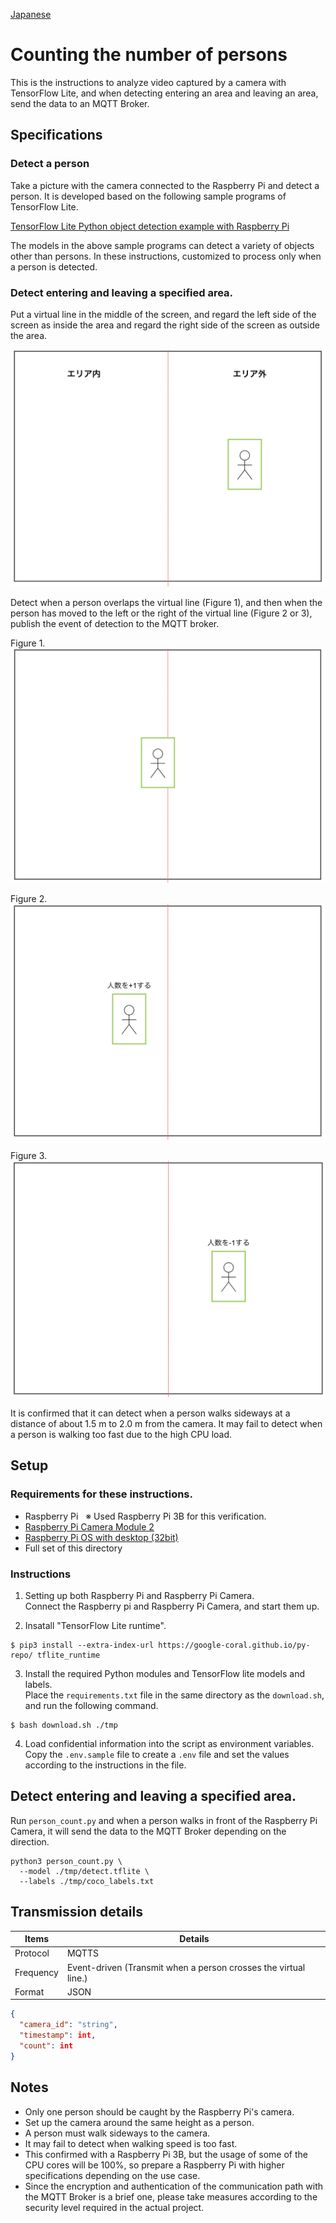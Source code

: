 [Japanese](./README.md)

# Counting the number of persons    

This is the instructions to analyze video captured by a camera with TensorFlow Lite, and when detecting entering an area and leaving an area, send the data to an MQTT Broker.  

## Specifications

### Detect a person

Take a picture with the camera connected to the Raspberry Pi and detect a person. It is developed based on the following sample programs of TensorFlow Lite.  

[TensorFlow Lite Python object detection example with Raspberry Pi](https://github.com/tensorflow/examples/tree/master/lite/examples/object_detection/raspberry_pi)

The models in the above sample programs can detect a variety of objects other than persons. In these instructions, customized to process only when a person is detected.

### Detect entering and leaving a specified area.  

Put a virtual line in the middle of the screen, and regard the left side of the screen as inside the area and regard the right side of the screen as outside the area.  

![](./img/flame0.png)

Detect when a person overlaps the virtual line (Figure 1), and then when the person has moved to the left or the right of the virtual line (Figure 2 or 3), publish the event of detection to the MQTT broker.  

Figure 1.  
![](./img/flame1.png)

Figure 2.  
![](./img/flame2.png)

Figure 3.  
![](./img/flame3.png)

It is confirmed that it can detect when a person walks sideways at a distance of about 1.5 m to 2.0 m from the camera. It may fail to detect when a person is walking too fast due to the high CPU load.  

## Setup  

### Requirements for these instructions.  

- Raspberry Pi  &nbsp; ※ Used Raspberry Pi 3B for this verification.
- [Raspberry Pi Camera Module 2](https://www.raspberrypi.com/products/camera-module-v2/)
- [Raspberry Pi OS with desktop (32bit)](https://www.raspberrypi.org/software/operating-systems/#raspberry-pi-os-32-bit)
- Full set of this directory  


### Instructions

1. Setting up both Raspberry Pi and Raspberry Pi Camera.  
   Connect the Raspberry pi and Raspberry Pi Camera, and start them up.  

2. Insatall "TensorFlow Lite runtime".  
```
$ pip3 install --extra-index-url https://google-coral.github.io/py-repo/ tflite_runtime
```

3. Install the required Python modules and TensorFlow lite models and labels.  
   Place the `requirements.txt` file in the same directory as the `download.sh`, and run the following command.  
```
$ bash download.sh ./tmp
```

4. Load confidential information into the script as environment variables.    
Copy the `.env.sample` file to create a `.env` file and set the values according to the instructions in the file.  

## Detect entering and leaving a specified area.  

Run `person_count.py` and when a person walks in front of the Raspberry Pi Camera, it will send the data to the MQTT Broker depending on the direction.  

```
python3 person_count.py \
  --model ./tmp/detect.tflite \
  --labels ./tmp/coco_labels.txt
```

## Transmission details

| Items         | Details                                                 |
| ------------ | ---------------------------------------------------- |
| Protocol   | MQTTS                                                |
| Frequency     | Event-driven (Transmit when a person crosses the virtual line.) |
| Format | JSON                                                 |

```JSON
{
  "camera_id": "string",
  "timestamp": int,
  "count": int
}
```

## Notes

- Only one person should be caught by the Raspberry Pi's camera.  
- Set up the camera around the same height as a person.  
- A person must walk sideways to the camera.  
- It may fail to detect when walking speed is too fast.  
- This confirmed with a Raspberry Pi 3B, but the usage of some of the CPU cores will be 100%, so prepare a Raspberry Pi with higher specifications depending on the use case.  
- Since the encryption and authentication of the communication path with the MQTT Broker is a brief one, please take measures according to the security level required in the actual project.  
